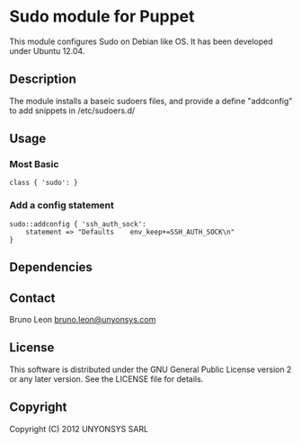Sudo module for Puppet
=======================

This module configures Sudo on Debian like OS.
It has been developed under Ubuntu 12.04.

Description
-----------

The module installs a baseic sudoers files, and provide a define "addconfig"
to add snippets in /etc/sudoers.d/

Usage
-----

### Most Basic

    class { 'sudo': }

### Add a config statement
    sudo::addconfig { 'ssh_auth_sock':
        statement => "Defaults    env_keep+=SSH_AUTH_SOCK\n"
    }

Dependencies
------------

Contact
-------

Bruno Leon <bruno.leon@unyonsys.com>

License
-------

This software is distributed under the GNU General Public License
version 2 or any later version. See the LICENSE file for details.

Copyright
---------

Copyright (C) 2012 UNYONSYS SARL
